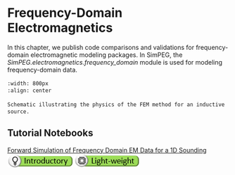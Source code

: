 Frequency-Domain Electromagnetics
=================================

In this chapter, we publish code comparisons and validations for frequency-domain electromagnetic modeling packages.
In SimPEG, the *SimPEG.electromagnetics.frequency_domain* module is used for modeling frequency-domain data.

```{figure} ../assets/fem_physics.png
:width: 800px
:align: center

Schematic illustrating the physics of the FEM method for an inductive source.
```

## Tutorial Notebooks

[Forward Simulation of Frequency Domain EM Data for a 1D Sounding](07-fdem/fwd_fdem_1d)
<br />
![](../assets/icon_introductory_small.png) ![](../assets/icon_lightweight_small.png)
<br />
